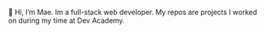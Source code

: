 👋 Hi, I’m Mae. Im a full-stack web developer. 
My repos are projects I worked on during my time at Dev Academy. 



<!---
Mae-BC/Mae-BC is a ✨ special ✨ repository because its `README.md` (this file) appears on your GitHub profile.
You can click the Preview link to take a look at your changes.
--->
